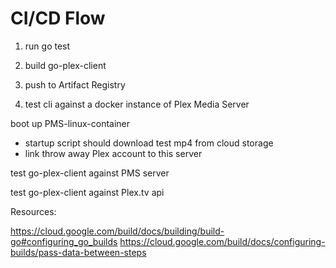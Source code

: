 CI/CD Flow
==

1. run go test

1. build go-plex-client

1. push to Artifact Registry

1. test cli against a docker instance of Plex Media Server


boot up PMS-linux-container
- startup script should download test mp4 from cloud storage
- link throw away Plex account to this server

test go-plex-client against PMS server

test go-plex-client against Plex.tv api

Resources:

https://cloud.google.com/build/docs/building/build-go#configuring_go_builds
https://cloud.google.com/build/docs/configuring-builds/pass-data-between-steps